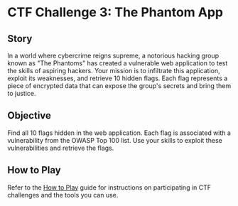 # CTF Challenge 3: The Phantom App

## Story
In a world where cybercrime reigns supreme, a notorious hacking group known as "The Phantoms" has created a vulnerable web application to test the skills of aspiring hackers. Your mission is to infiltrate this application, exploit its weaknesses, and retrieve 10 hidden flags. Each flag represents a piece of encrypted data that can expose the group's secrets and bring them to justice.

## Objective
Find all 10 flags hidden in the web application. Each flag is associated with a vulnerability from the OWASP Top 100 list. Use your skills to exploit these vulnerabilities and retrieve the flags.

## How to Play
Refer to the [How to Play](how-to-play.md) guide for instructions on participating in CTF challenges and the tools you can use.
